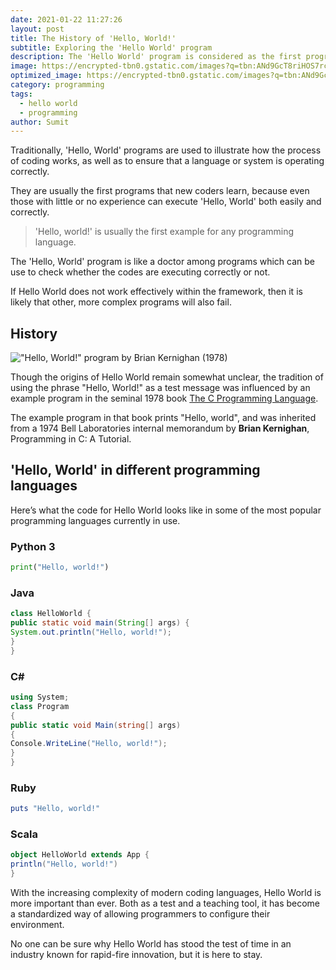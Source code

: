 ```yaml
---
date: 2021-01-22 11:27:26
layout: post
title: The History of 'Hello, World!'
subtitle: Exploring the 'Hello World' program
description: The 'Hello World' program is considered as the first program of anybody who starts learning to code.
image: https://encrypted-tbn0.gstatic.com/images?q=tbn:ANd9GcT8riHOS7rcLPVfrvlyUCWu_a2HQR3sMaOQGg&usqp=CAU
optimized_image: https://encrypted-tbn0.gstatic.com/images?q=tbn:ANd9GcT8riHOS7rcLPVfrvlyUCWu_a2HQR3sMaOQGg&usqp=CAU
category: programming
tags:
  - hello world
  - programming
author: Sumit
---
```


Traditionally, 'Hello, World' programs are used to illustrate how the process of coding works, as well as to ensure that a language or system is operating correctly.

They are usually the first programs that new coders learn, because even those with little or no experience can execute 'Hello, World' both easily and correctly.

>'Hello, world!' is usually the first example for any programming language.

The 'Hello, World' program is like a doctor among programs which can be use to check whether the codes are executing correctly or not.

If Hello World does not work effectively within the framework, then it is likely that other, more complex programs will also fail.

## History
!["Hello, World!" program by Brian Kernighan (1978)](https://upload.wikimedia.org/wikipedia/commons/thumb/2/21/Hello_World_Brian_Kernighan_1978.jpg/220px-Hello_World_Brian_Kernighan_1978.jpg)

Though the origins of Hello World remain somewhat unclear, the tradition of using the phrase "Hello, World!" as a test message was influenced by an example program in the seminal 1978 book <a href="https://archive.org/details/TheCProgrammingLanguageFirstEdition/page/n143/mode/2up">The C Programming Language</a>.

The example program in that book prints "Hello, world", and was inherited from a 1974 Bell Laboratories internal memorandum by **Brian Kernighan**, Programming in C: A Tutorial.

## 'Hello, World' in different programming languages

Here’s what the code for Hello World looks like in some of the most popular programming languages currently in use.

### Python 3
```python
print("Hello, world!")
```

### Java
```java
class HelloWorld {
public static void main(String[] args) {
System.out.println("Hello, world!");
}
}
```

### C#
```c#
using System;
class Program
{
public static void Main(string[] args)
{
Console.WriteLine("Hello, world!");
}
}
```

### Ruby
```ruby 
puts "Hello, world!"
```

### Scala
```scala 
object HelloWorld extends App {
println("Hello, world!")
}
```

With the increasing complexity of modern coding languages, Hello World is more important than ever. Both as a test and a teaching tool, it has become a standardized way of allowing programmers to configure their environment.

No one can be sure why Hello World has stood the test of time in an industry known for rapid-fire innovation, but it is here to stay.








